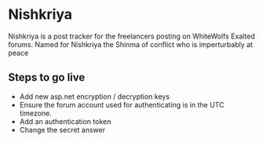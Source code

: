 Nishkriya
=========

Nishkriya is a post tracker for the freelancers posting on WhiteWolfs Exalted forums. Named for Nishkriya the Shinma of conflict who is imperturbably at peace  

## Steps to go live
- Add new asp.net encryption / decryption keys
- Ensure the forum account used for authenticating is in the UTC timezone.
- Add an authentication token
- Change the secret answer
